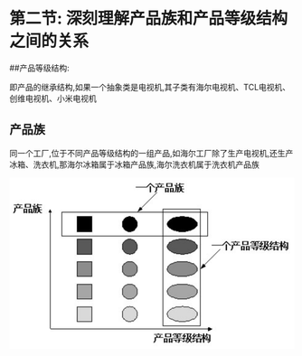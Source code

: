 # 第二节: 深刻理解产品族和产品等级结构之间的关系

##产品等级结构:

即产品的继承结构,如果一个抽象类是电视机,其子类有海尔电视机、TCL电视机、创维电视机、小米电视机



## 产品族

同一个工厂,位于不同产品等级结构的一组产品,如海尔工厂除了生产电视机,还生产冰箱、洗衣机,那海尔冰箱属于冰箱产品族,海尔洗衣机属于洗衣机产品族



![image-20190509234854749](../../summary/png/image-20190509234854749.png)